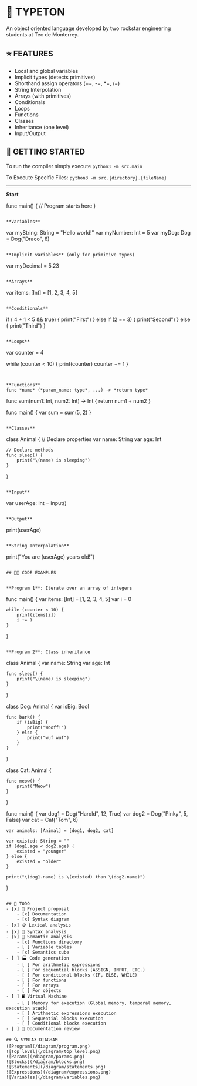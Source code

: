# 🦭 TYPETON
An object oriented language developed by two rockstar engineering students at Tec de Monterrey.

## ⭐️ FEATURES
- Local and global variables
- Implicit types (detects primitives)
- Shorthand assign operators (+=, -=, *=, /=)
- String Interpolation
- Arrays (with primitives)
- Conditionals
- Loops
- Functions
- Classes
- Inheritance (one level)
- Input/Output

## 🚗 GETTING STARTED

To run the compiler simply execute ```python3 -m src.main```

To Execute Specific Files: ```python3 -m src.{directory}.{fileName}```

---
**Start**

func main() {
    // Program starts here
}
```

**Variables**
```
var myString: String = "Hello world!"
var myNumber: Int = 5
var myDog: Dog = Dog("Draco", 8)
```

**Implicit variables** (only for primitive types)
```
var myDecimal = 5.23
```

**Arrays**
```
var items: [Int] = [1, 2, 3, 4, 5]
```

**Conditionals**
```
if ( 4 + 1 < 5 && true) {
    print("First")
} else if (2 == 3) {
    print("Second")
} else {
    print("Third")
}
```

**Loops**
```
var counter = 4

while (counter < 10) {
    print(counter)
    counter += 1
}
```


**Functions** 
func *name* (*param_name: type*, ...) -> *return type*
```
func sum(num1: Int, num2: Int) -> Int {
    return num1 + num2
}

func main() {
    var sum = sum(5, 2)
}
```

**Classes**
```
class Animal {
    // Declare properties
    var name: String
    var age: Int
    
    // Declare methods
    func sleep() {
        print("\(name) is sleeping")
    }
}
```

**Input**
```
var userAge: Int = input()
```

**Output**
```
print(userAge)
```

**String Interpolation**
```
print("You are \(userAge) years old!")
```

## 👨‍💻 CODE EXAMPLES


**Program 1**: Iterate over an array of integers
```
func main() {
    var items: [Int] = [1, 2, 3, 4, 5]
    var i = 0

    while (counter < 10) {
        print(items[i])
        i += 1
    }
}
```

**Program 2**: Class inheritance
```
class Animal {
    var name: String
    var age: Int

    func sleep() {
        print("\(name) is sleeping")
    }
}

class Dog: Animal {
    var isBig: Bool

    func bark() {
        if (isBig) {
            print("Wooff!")
        } else {
            print("wuf wuf")
        }
    }
}

class Cat: Animal {
    
    func meow() {
        print("Meow")
    }
}

 
func main() {
    var dog1 = Dog("Harold", 12, True)
    var dog2 = Dog("Pinky", 5, False)
    var cat = Cat("Tom", 6)

    var animals: [Animal] = [dog1, dog2, cat]
    
    var existed: String = ""
    if (dog1.age < dog2.age) {
        existed = "younger"
    } else {
        existed = "older"
    }
    
    print("\(dog1.name) is \(existed) than \(dog2.name)")

}
```

## 📝 TODO
- [x] 💍 Project proposal
    - [x] Documentation
    - [x] Syntax diagram
- [x] 🪙 Lexical analysis
- [x] 📖 Syntax analysis
- [x] 🧠 Semantic analysis
    - [x] Functions directory
    - [ ] Variable tables
    - [x] Semantics cube
- [ ] 🏭 Code generation 
    - [ ] For arithmetic expressions
    - [ ] For sequential blocks (ASSIGN, INPUT, ETC.)
    - [ ] For conditional blocks (IF, ELSE, WHILE)
    - [ ] For functions
    - [ ] For arrays
    - [ ] For objects
- [ ] 🖥 Virtual Machine
    - [ ] Memory for execution (Global memory, temporal memory, execution stack)
    - [ ] Arithmetic expressions execution
    - [ ] Sequential blocks execution
    - [ ] Conditional blocks execution
- [ ] 🏁 Documentation review

## 🔍 SYNTAX DIAGRAM
![Program](/diagram/program.png)
![Top level](/diagram/top_level.png)
![Params](/diagram/params.png)
![Blocks](/diagram/blocks.png)
![Statements](/diagram/statements.png)
![Expressions](/diagram/expressions.png)
![Variables](/diagram/variables.png)
